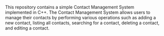 This repository contains a simple Contact Management System implemented in C++.
The Contact Management System allows users to manage their contacts by performing various operations such as adding a new contact, listing all contacts, searching for a contact, deleting a contact, and editing a contact.
